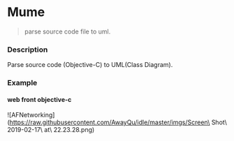 # Mume

> parse source code file to uml.


### Description

Parse source code (Objective-C) to UML(Class Diagram).

### Example

#### web front objective-c
![AFNetworking](https://raw.githubusercontent.com/AwayQu/idle/master/imgs/Screen\ Shot\ 2019-02-17\ at\ 22.23.28.png)






